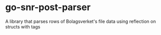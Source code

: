 # go-snr-post-parser
A library that parses rows of Bolagsverket's file data using reflection on structs with tags
